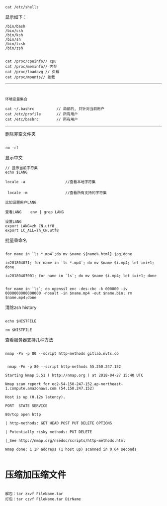 ```text
cat /etc/shells

```

显示如下：

```text
/bin/bash
/bin/csh
/bin/ksh
/bin/sh
/bin/tcsh
/bin/zsh
```




```

cat /proc/cpuinfo// cpu 
cat /proc/meminfo// 内存 
cat /proc/loadavg // 负载  
cat /proc/mounts// 挂载

```



------------------------------------------------------------------------------------
# 
```
环境变量集合

cat ~/.bashrc          // 局部的, 只针对当前用户
cat /etc/profile       // 所有用户
cat /etc/bashrc		   // 所有用户
```
------------

删除非空文件夹
```

rm -rf

```




显示中文

```
// 显示当前字符集
echo $LANG

locale -a                  //查看本地字符集

 locale -m                 //查看所有支持的字符集

比如设置用户LANG

查看LANG    env | grep LANG

设置LANG    
export LANG=zh_CN.utf8
export LC_ALL=zh_CN.utf8

```


批量重命名

```

for name in `ls *.mp4`;do mv $name ${name%.html}.jpg;done

i=201804071; for name in `ls *.mp4`; do mv $name $i.mp4; let i=i+1; done

i=20180407001; for name in `ls`; do mv $name $i.mp4; let i=i+1; done


for name in `ls`; do openssl enc -des-cbc -k 000000 -iv 0000000000000000 -nosalt -in $name.mp4 -out $name.bin; rm $name.mp4;done

```



清除zsh history
```

echo $HISTFILE

rm $HISTFILE

```


查看服务器支持几种方法

```

nmap -Pn -p 80 --script http-methods gitlab.nvts.co


 nmap -Pn -p 80 --script http-methods 55.250.247.152

Starting Nmap 5.51 ( http://nmap.org ) at 2018-04-27 15:40 UTC

Nmap scan report for ec2-54-150-247-152.ap-northeast-1.compute.amazonaws.com (54.150.247.152)

Host is up (0.12s latency).

PORT  STATE SERVICE

80/tcp open http

| http-methods: GET HEAD POST PUT DELETE OPTIONS

| Potentially risky methods: PUT DELETE

|_See http://nmap.org/nsedoc/scripts/http-methods.html

Nmap done: 1 IP address (1 host up) scanned in 0.64 seconds


```


# 压缩加压缩文件

```

解包：tar zxvf FileName.tar
打包：tar czvf FileName.tar DirName


```
